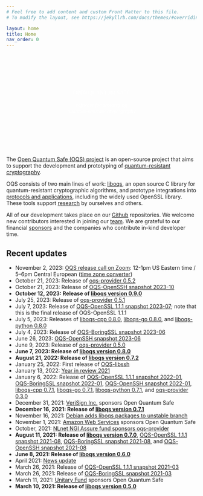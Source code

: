```yaml
---
# Feel free to add content and custom Front Matter to this file.
# To modify the layout, see https://jekyllrb.com/docs/themes/#overriding-theme-defaults

layout: home
title: Home
nav_order: 0
---
```


<div style="background-image: url('{{site.baseurl}}/img/header-bg.jpg'); background-size: cover; color: white; text-align: center; padding-top: 6rem; padding-bottom: 6rem;">
<div class="fs-10 fw-700" style="color: white; font-family: 'Montserrat'; text-transform: uppercase;">Open Quantum Safe</div>
<br />
<div class="fs-6" style="color: white; font-family: 'Droid Serif';"><i>software for prototyping <br> quantum-resistant cryptography</i></div>
</div>

The [Open Quantum Safe (OQS) project](about) is an open-source project that aims to support the development and prototyping of [quantum-resistant cryptography](post-quantum-crypto).

OQS consists of two main lines of work: [liboqs](liboqs), an open source C library for quantum-resistant cryptographic algorithms, and prototype integrations into [protocols and applications](applications), including the widely used OpenSSL library.  These tools support [research](research) by ourselves and others.

All of our development takes place on our [Github](https://github.com/open-quantum-safe) repositories.  We welcome new contributors interested in joining our [team](team).  We are grateful to our financial [sponsors](sponsors) and the companies who contribute in-kind developer time.

## Recent updates

- November 2, 2023: [OQS release call on Zoom](https://uwaterloo.zoom.us/j/98288698086): 12-1pm US Eastern time / 5–6pm Central European ([time zone converter](https://www.timeanddate.com/worldclock/fixedtime.html?msg=OQS+release+call&iso=20231102T12&p1=1203&ah=1))
- October 21, 2023: Release of [oqs-provider 0.5.2](https://github.com/open-quantum-safe/oqs-provider/releases/tag/0.5.2)
- October 21, 2023: Release of [OQS-OpenSSH snapshot 2023-10](https://github.com/open-quantum-safe/openssh/releases/tag/OQS-OpenSSH-snapshot-2023-10)
- <b>October 12, 2023: Release of [liboqs version 0.9.0](https://github.com/open-quantum-safe/liboqs/releases/tag/0.9.0)</b>
- July 25, 2023: Release of [oqs-provider 0.5.1](https://github.com/open-quantum-safe/oqs-provider/releases/tag/0.5.1)
- July 7, 2023: Release of [OQS-OpenSSL 1.1.1 snapshot 2023-07](https://github.com/open-quantum-safe/openssl/releases/tag/OQS-OpenSSL_1_1_1-stable-snapshot-2023-07); note that this is the final release of OQS-OpenSSL 1.1.1
- July 5, 2023: Releases of [liboqs-cpp 0.8.0](https://github.com/open-quantum-safe/liboqs-cpp/releases/tag/0.8.0), [liboqs-go 0.8.0](https://github.com/open-quantum-safe/liboqs-go/releases/tag/0.8.0), and [liboqs-python 0.8.0](https://github.com/open-quantum-safe/liboqs-python/releases/tag/0.8.0)
- July 4, 2023: Release of [OQS-BoringSSL snapshot 2023-06](https://github.com/open-quantum-safe/boringssl/releases/tag/OQS-BoringSSL-snapshot-2023-06)
- June 26, 2023: [OQS-OpenSSH snapshot 2023-06](https://github.com/open-quantum-safe/openssh/releases/tag/OQS-OpenSSH-snapshot-2023-06)
- June 9, 2023: Release of [oqs-provider 0.5.0](https://github.com/open-quantum-safe/oqs-provider/releases/tag/0.5.0)
- <b>June 7, 2023: Release of [liboqs version 0.8.0](https://github.com/open-quantum-safe/liboqs/releases/tag/0.8.0)</b>
- <b>August 21, 2022: Release of [liboqs version 0.7.2](https://github.com/open-quantum-safe/liboqs/releases/tag/0.7.2)</b>
- January 25, 2022: First release of [OQS-libssh](https://github.com/open-quantum-safe/libssh/releases/tag/OQS-libssh-snapshot-2022-01)
- January 13, 2022: [Year in review 2021](news/year-in-review-2021)
- January 6, 2022: Release of [OQS-OpenSSL 1.1.1 snapshot 2022-01](https://github.com/open-quantum-safe/openssl/releases/tag/OQS-OpenSSL_1_1_1-stable-snapshot-2022-01), [OQS-BoringSSL snapshot 2022-01](https://github.com/open-quantum-safe/boringssl/releases/tag/OQS-BoringSSL-snapshot-2022-01), [OQS-OpenSSH snapshot 2022-01](https://github.com/open-quantum-safe/openssh/releases/tag/OQS-OpenSSH-snapshot-2022-01), [liboqs-cpp 0.7.1](https://github.com/open-quantum-safe/liboqs-cpp/releases/tag/0.7.1), [liboqs-go 0.7.1](https://github.com/open-quantum-safe/liboqs-go/releases/tag/0.7.1), [liboqs-python 0.7.1](https://github.com/open-quantum-safe/liboqs-python/releases/tag/0.7.1), and [oqs-provider 0.3.0](https://github.com/open-quantum-safe/oqs-provider/releases/tag/0.3.0)
- December 31, 2021: [VeriSign Inc.](https://verisign.com/) sponsors Open Quantum Safe
- <b>December 16, 2021: Release of [liboqs version 0.7.1](https://github.com/open-quantum-safe/liboqs/releases/tag/0.7.1)</b>
- November 16, 2021: [Debian adds liboqs packages to unstable branch](https://tracker.debian.org/pkg/liboqs)
- November 1, 2021: [Amazon Web Services](https://aws.amazon.com/) sponsors Open Quantum Safe
- October, 2021: [NLnet NGI Assure fund sponsors oqs-provider](https://nlnet.nl/project/oqsprovider/)
- <b>August 11, 2021: Release of [liboqs version 0.7.0](https://github.com/open-quantum-safe/liboqs/releases/tag/0.7.0)</b>, [OQS-OpenSSL 1.1.1 snapshot 2021-08](https://github.com/open-quantum-safe/openssl/releases/tag/OQS-OpenSSL_1_1_1-stable-snapshot-2021-08), [OQS-BoringSSL snapshot 2021-08](https://github.com/open-quantum-safe/boringssl/releases/tag/OQS-BoringSSL-snapshot-2021-08), and [OQS-OpenSSH snapshot 2021-08](https://github.com/open-quantum-safe/openssh/releases/tag/OQS-OpenSSH-snapshot-2021-08)
- <b>June 8, 2021: Release of [liboqs version 0.6.0](https://github.com/open-quantum-safe/liboqs/releases/tag/0.6.0)</b>
- April 2021: [News update](news/update-april-2021)
- March 26, 2021: Release of [OQS-OpenSSL 1.1.1 snapshot 2021-03](https://github.com/open-quantum-safe/openssl/releases/tag/OQS-OpenSSL_1_1_1-stable-snapshot-2021-03)
- March 26, 2021: Release of [OQS-BoringSSL snapshot 2021-03](https://github.com/open-quantum-safe/boringssl/releases/tag/OQS-BoringSSL-snapshot-2021-03)
- March 11, 2021: [Unitary Fund](https://unitary.fund) sponsors Open Quantum Safe
- <b>March 10, 2021: Release of [liboqs version 0.5.0](https://github.com/open-quantum-safe/liboqs/releases/tag/0.5.0)</b>
